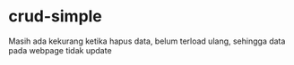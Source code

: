 # crud-simple

Masih ada kekurang ketika hapus data, belum terload ulang, sehingga data pada webpage tidak update
